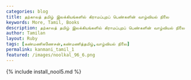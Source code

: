 ```yaml
---
categories: blog
title: தற்காலத் தமிழ் இலக்கியங்களில் கிராமப்புறப் பெண்களின் வாழ்வியல் நிலை
keywords: More, Tamil, Books
description: தற்காலத் தமிழ் இலக்கியங்களில் கிராமப்புறப் பெண்களின் வாழ்வியல் நிலை
author: Tamilan
layout: Ruby
tags: [கண்மணிகணேசன்,கண்மணித்தமிழ்,வாழ்வியல் நிலை]
permalink: kanmani_tamil_1
featured: /images/noolkal_96_6.png
---
```

{% include install_nool5.md %}

